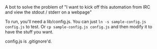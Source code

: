
A bot to solve the problem of "I want to kick off this automation from IRC and view the stdout / stderr on a webpage"

To run, you'll need a lib/config.js. You can just `ln -s sample-config.js config.js` to test. Or `cp sample-config.js config.js` and then modify it to have the stuff you want. 

config.js is .gitignore'd.